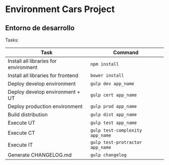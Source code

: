 # Environment Cars Project

## Entorno de desarrollo

Tasks:

| Task | Command |
|---|---|
| Install all libraries for environment | `npm install`|
| Install all libraries for frontend | `bower install`|
| Deploy develop environment | `gulp dev app_name`|
| Deploy develop environment + UT | `gulp cert app_name`|
| Deploy production environment | `gulp prod app_name`|
| Build distribution | `gulp dist app_name`|
| Execute UT | `gulp test app_name`|
| Execute CT | `gulp test-complexity app_name`|
| Execute IT | `gulp test-protractor app_name`|
| Generate CHANGELOG.md | `gulp changelog`|